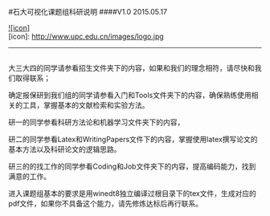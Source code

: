 #石大可视化课题组科研说明
####V1.0 2015.05.17   
  
[![icon]](http://www.upc.edu.cn/)  
[icon]: http://www.upc.edu.cn/images/logo.jpg 
***

##

大三大四的同学请参看招生文件夹下的内容，如果和我们的理念相符，请尽快和我们取得联系；

确定报保研到我们组的同学请参看入门和Tools文件夹下的内容，确保熟练使用相关的工具，掌握基本的文献检索和实验方法。

研一的同学参看科研方法论和机器学习文件夹下的内容，

研二的同学参看Latex和WritingPapers文件下的内容，掌握使用latex撰写论文的基本方法以及科研论文的逻辑思路。

研三的的找工作的同学参看Coding和Job文件夹下的内容，提高编码能力，找到满意的工作。

进入课题组基本的要求是用winedt8独立编译过根目录下的tex文件，生成对应的pdf文件，如果你不具备这个能力，请先修炼达标后再行联系。